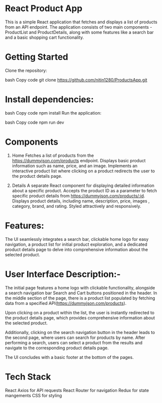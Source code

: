 # React Product App
This is a simple React application that fetches and displays a list of products from an API endpoint. The application consists of two main components - ProductList and ProductDetails, along with some features like a search bar and a basic shopping cart functionality.

# Getting Started
Clone the repository:

bash
Copy code
git clone https://github.com/nitin1280/ProductsApp.git

# Install dependencies:

bash
Copy code
npm install
Run the application:

bash
Copy code
npm run dev

# Components

1. Home
Fetches a list of products from the https://dummyjson.com/products endpoint.
Displays basic product information such as name, price, and an image.
Implements an interactive product list where clicking on a product redirects the user to the product details page.

2. Details
A separate React component for displaying detailed information about a specific product.
Accepts the product ID as a parameter to fetch specific product details from https://dummyjson.com/products/:id.
Displays product details, including name, description, price, images , category, brand, and rating.
Styled attractively and responsively.

# Features:

The UI seamlessly integrates a search bar, clickable home logo for easy navigation, a product list for initial product exploration, and a dedicated product details page to delve into comprehensive information about the selected product.

# User Interface Description:-
The initial page features a home logo with clickable functionality, alongside a search navigation bar Search and Cart buttons positioned in the header. In the middle section of the page, there is a product list populated by fetching data from a specified API(https://dummyjson.com/products).

Upon clicking on a product within the list, the user is instantly redirected to the product details page, which provides comprehensive information about the selected product.

Additionally, clicking on the search navigation button in the header leads to the second page, where users can search for products by name. After performing a search, users can select a product from the results and navigate to the corresponding product details page.

The UI concludes with a basic footer at the bottom of the pages.

# Tech Stack
React
Axios for API requests
React Router for navigation
Redux for state mangements
CSS for styling



